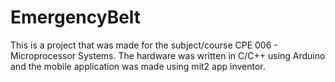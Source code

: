 # EmergencyBelt
This is a project that was made for the subject/course CPE 006 - Microprocessor Systems. The hardware was written in C/C++ using Arduino and the mobile application was made using mit2 app inventor.

